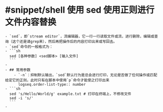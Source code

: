 # #snippet/shell 使用 sed 使用正则进行文件内容替换
	- `sed`，即`stream editor`，流编辑器，它一行一行读取文件或流，进行删除，编辑或查询（这个还是请grep来），然后再把操作后的内容打印出来或写回去。
	- `sed`命令的一般格式为：
	- ```sh
	  sed [各种参数] <sed脚本> [输入文件]
	  ```
	-
	- ## 常用参数
		- `-n`：抑制默认输出，`sed`默认行为是总会进行打印，无论是否做了任何操作或匹配给定它的正则，此时只有在脚本中使用`p`命令才能使之打印出来
		  logseq.order-list-type:: number
	- ```sh
	  sed 's/Hello/World/g' example.txt # 打印在终端上，不修改文件
	  sed -i 's/'
	  ```
	-